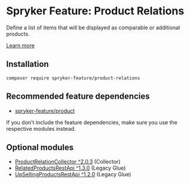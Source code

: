 # Spryker Feature: Product Relations

Define a list of items that will be displayed as comparable or additional products.

[Learn more](https://docs.spryker.com/docs/pbc/all/product-relationship-management/202307.0/product-relationship-management.html)

## Installation

```
composer require spryker-feature/product-relations
```

## Recommended feature dependencies
- [spryker-feature/product](https://github.com/spryker-feature/product)

If you don't include the feature dependencies, make sure you use the respective modules instead.

## Optional modules
- [ProductRelationCollector ^2.0.3](https://github.com/spryker/product-relation-collector) (Collector)
- [RelatedProductsRestApi ^1.3.0](https://github.com/spryker/related-products-rest-api) (Legacy Glue)
- [UpSellingProductsRestApi ^1.2.0](https://github.com/spryker/up-selling-products-rest-api) (Legacy Glue)
